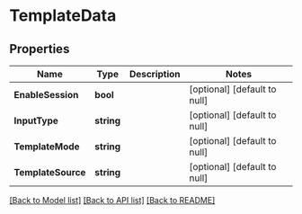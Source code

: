 # TemplateData

## Properties
Name | Type | Description | Notes
------------ | ------------- | ------------- | -------------
**EnableSession** | **bool** |  | [optional] [default to null]
**InputType** | **string** |  | [optional] [default to null]
**TemplateMode** | **string** |  | [optional] [default to null]
**TemplateSource** | **string** |  | [optional] [default to null]

[[Back to Model list]](../README.md#documentation-for-models) [[Back to API list]](../README.md#documentation-for-api-endpoints) [[Back to README]](../README.md)

